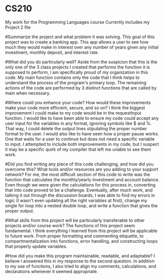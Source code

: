 # CS210
My work for the Programming Languages course
Currently includes my Project 2 file

#Summarize the project and what problem it was solving.
This goal of this project was to create a banking app. This app allows a user to see how much they would make in interest over any number of years given any initial investment, monthly deposit, and interest rate.

#What did you do particularly well?
Aside from the suspicion that this is the only one of the 3 class projects I created that performs the function it is supposed to perform, I am specifically proud of my organization in this code. My main function contains only the code that I think helps to understand the process of the program's primary loop. The remaining actions of the code are performed by 3 distinct functions that are called by main when necessary.

#Where could you enhance your code? How would these improvements make your code more efficient, secure, and so on?
I think the biggest improvement I could make to my code would be in the requestInput function. I would like to have been able to ensure my code could accept any user input for the variables in any format, ignoring symbols like $ and %. That way, I could delete the output lines stipulating the proper number format to the user.
I would also like to have seen how a proper pause works. One that waits for a user to continue but does not need a specific variable to input.
I attempted to include both improvements in my code, but I suspect it may be a specific quirk of my compiler that left me unable to see them work.

#Did you find writing any piece of this code challenging, and how did you overcome this? What tools and/or resources are you adding to your support network?
For me, the most difficult section of this code to write was the function that calculates the monthly/yearly investment and account balance. Even though we were given the calculations for this process in, converting that into code proved to be a challenge. Eventually, after much work, and talking it out through the discussion boards, I was able to find my errors in logic (I wasn't even updating all the right variables at first), change my single for loop into a nested double loop, and write a function that gives the proper output.

#What skills from this project will be particularly transferable to other projects and/or course work?
The functions of this project seem fundamental. I think everything I learned from this project will be applicable to future work. From proper formatting and commenting etiquette, to compartmentalization into functions, error handling, and constructing loops that properly update variables.

#How did you make this program maintainable, readable, and adaptable?
I believe I answered this in my response to the second question. In addition to my use of functions, I also tried to align my comments, calculations, and declarations whenever it seemed appropriate.
